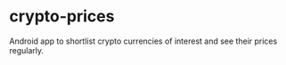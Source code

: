 # crypto-prices
Android app to shortlist crypto currencies of interest and see their prices regularly.
